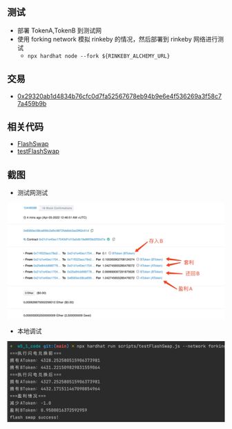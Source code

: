 
## 测试
- 部署 TokenA,TokenB 到测试网
- 使用 forking network 模拟 rinkeby 的情况，然后部署到 rinkeby 网络进行测试
  - `npx hardhat node --fork ${RINKEBY_ALCHEMY_URL}`

## 交易
- [0x29320ab1d4834b76cfc0d7fa52567678eb94b9e6e4f536269a3f58c77a459b9b](https://rinkeby.etherscan.io/tx/0x29320ab1d4834b76cfc0d7fa52567678eb94b9e6e4f536269a3f58c77a459b9b)

## 相关代码
- [FlashSwap](https://github.com/leoliew/blockchain-learn/blob/main/w5_1_code/contracts/FlashSwap.sol)
- [testFlashSwap](https://github.com/leoliew/blockchain-learn/blob/main/w5_1_code/scripts/testFlashSwap.js)

## 截图
- 测试网测试

![image1](../images/w5_1_1.jpeg)

- 本地调试

![image1](../images/w5_1_2.png)